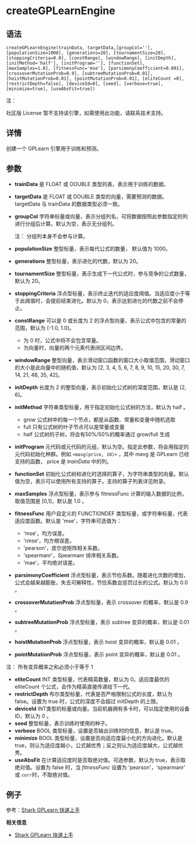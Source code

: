 # createGPLearnEngine

## 语法

`createGPLearnEngine(trainData, targetData,[groupCol=''],
[populationSize=1000], [generations=20], [tournamentSize=20],
[stoppingCriteria=0.0], [constRange], [windowRange], [initDepth],
[initMethod='half'], [initProgram=''], [functionSet], [maxSamples=1.0],
[fitnessFunc='mse'], [parsimonyCoefficient=0.001], [crossoverMutationProb=0.9],
[subtreeMutationProb=0.01], [hoistMutationProb=0.01], [pointMutationProb=0.01],
[eliteCount =0], [restrictDepth=false], [deviceId=0], [seed], [verbose=true],
[minimize=true], [useAbsFit=true])`

注：

社区版 License 暂不支持该引擎，如需使用此功能，请联系技术支持。

## 详情

创建一个 GPLearn 引擎用于训练和预测。

## 参数

* **trainData** 是 FLOAT 或 DOUBLE 类型的表，表示用于训练的数据。
* **targetData** 是 FLOAT 或 DOUBLE 类型的向量，需要预测的数据。targetData 与 trainData
  的数据类型必须一致。
* **groupCol** 字符串标量或向量，表示分组列名，可将数据按照此参数指定的列进行分组后计算。默认为空，表示无分组列。

  注： 分组列本身不会参与计算。
* **populationSize** 整型标量，表示每代公式的数量， 默认值为 1000。
* **generations** 整型标量，表示进化的代数，默认为 20。
* **tournamentSize** 整型标量，表示生成下一代公式时，参与竞争的公式数量，默认为 20。
* **stoppingCriteria** 浮点型标量，表示终止迭代的适应度阈值。当适应度小于等于此阈值时，会提前结束进化。默认为
  0，表示达到进化的代数之前不会停止。
* **constRange** 可以是 0 或长度为 2 的浮点型向量，表示公式中包含的常量的范围，默认为 [-1.0, 1.0]。
  + 为 0 时，公式中将不会包含常量。
  + 为向量时，向量的两个元素代表闭区间边界。
* **windowRange** 整型向量，表示滑动窗口函数的窗口大小取值范围，滑动窗口的大小是此向量中的随机值，默认为 [2, 3, 4, 5, 6,
  7, 8, 9, 10, 15, 20, 30, 7, 14, 21, 48, 35, 42]。
* **initDepth** 长度为 2 的整型向量，表示初始化公式树的深度范围，默认是 [2, 6]。
* **initMethod** 字符串类型标量，用于指定初始化公式树的方法，默认为 half 。
  + grow 公式树中的每一个节点，都是从函数、常量和变量中随机选取
  + full 只有公式树的叶子节点可以是常量或变量
  + half 公式树的子树，将会有50%/50%的概率通过 grow/full 生成
* **initProgram** 元代码或元代码的元组，默认为空。指定此参数，将会用指定的元代码初始化种群。例如
  `<mavg(price, 10)>` ，其中 mavg 是 GPLearn 已经支持的函数， price 是
  *trainData* 中的列。
* **functionSet**
  初始化公式树和进化时选择的算子，为字符串类型的向量。默认值为空，表示可以使用所有支持的算子。支持的算子列表详见附录。
* **maxSamples** 浮点型标量，表示参与 fitnessFunc 计算的输入数据的比例，取值范围是 [0,1]，默认是 1.0 。
* **fitnessFunc** 用户自定义的 FUNCTIONDEF 类型标量，或字符串标量，代表适应度函数。默认是 'mse'，字符串可选值为：
  + 'mse'，均方误差。
  + 'rmse'，均方根误差。
  + 'pearson'，皮尔逊矩阵相关系数。
  + 'spearmanr'，Spearmanr 排序相关系数。
  + 'mae'，平均绝对误差。
* **parsimonyCoefficient**
  浮点型标量，表示节俭系数。随着进化次数的增加，公式会越来越膨胀，失去可解释性，节俭系数会惩罚过长的公式。默认为 0.0 。
* **crossoverMutationProb** 浮点型标量，表示 crossover 的概率，默认是 0.9 。
* **subtreeMutationProb** 浮点型标量，表示 subtree 变异的概率，默认是 0.01 。
* **hoistMutationProb** 浮点型标量，表示 hoist 变异的概率，默认是 0.01 。
* **pointMutationProb** 浮点型标量，表示 point 变异的概率，默认是 0.01 。

注： 所有变异概率之和必须小于等于 1

* **eliteCount** INT 类型标量，代表精英数量，默认为 0。适应度最优的 eliteCount
  个公式，会作为精英直接传递给下一代。
* **restrictDepth** 布尔类型标量，代表是否严格限制公式的长度，默认为 false。设置为 true 时，公式的深度不会超过
  initDepth 的上限。
* **deviceId** INT类型的标量或向量。当前机器拥有多卡时，可以指定使用的设备 ID，默认为 0 。
* **seed** 整型标量，表示训练时使用的种子。
* **verbose** BOOL 类型标量，设置是否输出训练时的信息，默认是 true。
* **minimize** BOOL 类型标量，设置是否向适应度最小化的方向进化。默认是
  true，则认为适应度越小，公式越优秀；反之则认为适应度越大，公式越优秀。
* **useAbsFit** 在计算适应度时是否取绝对值。可选参数，默认为 true，表示取绝对值。设置为 false 时，当
  *fitnessFunc* 设置为 'pearson'，'spearmanr' 或
  `corr`时，不取绝对值。

## 例子

参考：[Shark GPLearn 快速上手](../../tutorials/gplearn.md)

**相关信息**

* [Shark GPLearn 快速上手](../../tutorials/gplearn.html "Shark GPLearn 快速上手")

